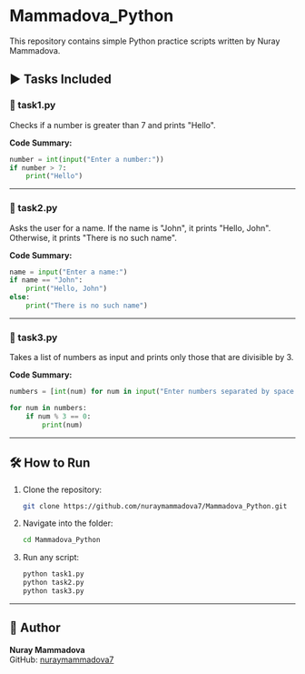 # Mammadova_Python

This repository contains simple Python practice scripts written by Nuray Mammadova.

## ▶️ Tasks Included

### 🔹 task1.py
Checks if a number is greater than 7 and prints "Hello".

**Code Summary:**
```python
number = int(input("Enter a number:"))
if number > 7:
    print("Hello")
```

---

### 🔹 task2.py
Asks the user for a name. If the name is "John", it prints "Hello, John". Otherwise, it prints "There is no such name".

**Code Summary:**
```python
name = input("Enter a name:")
if name == "John":
    print("Hello, John")
else:
    print("There is no such name")
```

---

### 🔹 task3.py
Takes a list of numbers as input and prints only those that are divisible by 3.

**Code Summary:**
```python
numbers = [int(num) for num in input("Enter numbers separated by space: ").split()]

for num in numbers:
    if num % 3 == 0:
        print(num)
```

---

## 🛠 How to Run

1. Clone the repository:
   ```bash
   git clone https://github.com/nuraymammadova7/Mammadova_Python.git
   ```

2. Navigate into the folder:
   ```bash
   cd Mammadova_Python
   ```

3. Run any script:
   ```bash
   python task1.py
   python task2.py
   python task3.py
   ```

---

## 🔗 Author

**Nuray Mammadova**  
GitHub: [nuraymammadova7](https://github.com/nuraymammadova7)
